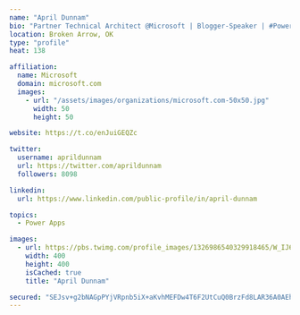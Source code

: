 ```yaml
---
name: "April Dunnam"
bio: "Partner Technical Architect @Microsoft | Blogger-Speaker | #PowerApps, #PowerAutomate, #Office365, #SharePoint | #WIT | #Karaoke Queen"
location: Broken Arrow, OK
type: "profile"
heat: 138

affiliation:
  name: Microsoft
  domain: microsoft.com
  images:
    - url: "/assets/images/organizations/microsoft.com-50x50.jpg"
      width: 50
      height: 50

website: https://t.co/enJuiGEQZc

twitter:
  username: aprildunnam
  url: https://twitter.com/aprildunnam
  followers: 8098

linkedin:
  url: https://www.linkedin.com/public-profile/in/april-dunnam

topics:
  - Power Apps

images:
  - url: https://pbs.twimg.com/profile_images/1326986540329918465/W_IJ6Ih2_400x400.jpg
    width: 400
    height: 400
    isCached: true
    title: "April Dunnam"

secured: "SEJsv+g2bNAGpPYjVRpnb5iX+aKvhMEFDw4T6F2UtCuQ0BrzFd8LAR36A0AEh/1EufMMu6IykwI0Mvi4miFhr28laU9Tk9Bc7G9AMBGb+Nuq/hgaxWC2RRaQwz/LhYJOBUMF3OKHylQAQRwR8TqVNWJd5ydG7yPKsXJ+obEjMJdremac009Q9863MjLKQGRzgkZ5YikX6ry4D+GxrHsZTmez/FdK6DBXSmpMUdhX8wgCoxVAMwhJ9jQjRbeuwiNZ8yVOFv/t/HX6Wpt3KOyj18AnQFPX3Y88yafSdoqirMQ/cR9837Z2zC5AOpat6qUnUEFXtIGxrl1vuNDEpPW2LoZ6OPmzqeW6Kh59zU+3ChYPMjxGqquL1YAwDcnMP0HLC7r4HKzI56pttDxbeRxkM12O0rvKJyq7tWM1w1m5kOs=;QMQ1YoEfhtaWhXN8jhAhGA=="
---
```


